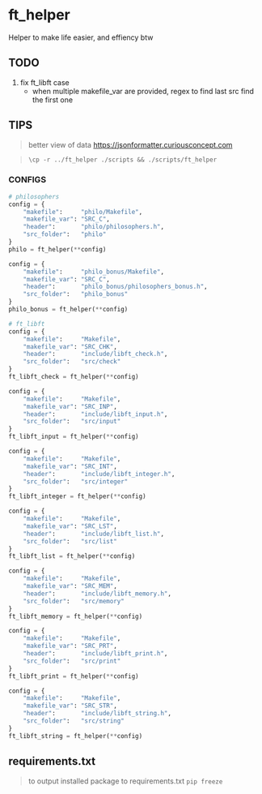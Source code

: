 # ft_helper

Helper to make life easier, and effiency btw

## TODO

1. fix ft_libft case
	- when multiple makefile_var are provided, regex to find last src find the first one


## TIPS

> better view of data https://jsonformatter.curiousconcept.com

> `\cp -r ../ft_helper ./scripts && ./scripts/ft_helper`

### CONFIGS

```python
# philosophers
config = {
	"makefile":		"philo/Makefile",
	"makefile_var":	"SRC_C",
	"header":		"philo/philosophers.h",
	"src_folder":	"philo"
}
philo = ft_helper(**config)

config = {
	"makefile":		"philo_bonus/Makefile",
	"makefile_var":	"SRC_C",
	"header":		"philo_bonus/philosophers_bonus.h",
	"src_folder":	"philo_bonus"
}
philo_bonus = ft_helper(**config)

# ft_libft
config = {
	"makefile":		"Makefile",
	"makefile_var":	"SRC_CHK",
	"header":		"include/libft_check.h",
	"src_folder":	"src/check"
}
ft_libft_check = ft_helper(**config)

config = {
	"makefile":		"Makefile",
	"makefile_var":	"SRC_INP",
	"header":		"include/libft_input.h",
	"src_folder":	"src/input"
}
ft_libft_input = ft_helper(**config)

config = {
	"makefile":		"Makefile",
	"makefile_var":	"SRC_INT",
	"header":		"include/libft_integer.h",
	"src_folder":	"src/integer"
}
ft_libft_integer = ft_helper(**config)

config = {
	"makefile":		"Makefile",
	"makefile_var":	"SRC_LST",
	"header":		"include/libft_list.h",
	"src_folder":	"src/list"
}
ft_libft_list = ft_helper(**config)

config = {
	"makefile":		"Makefile",
	"makefile_var":	"SRC_MEM",
	"header":		"include/libft_memory.h",
	"src_folder":	"src/memory"
}
ft_libft_memory = ft_helper(**config)

config = {
	"makefile":		"Makefile",
	"makefile_var":	"SRC_PRT",
	"header":		"include/libft_print.h",
	"src_folder":	"src/print"
}
ft_libft_print = ft_helper(**config)

config = {
	"makefile":		"Makefile",
	"makefile_var":	"SRC_STR",
	"header":		"include/libft_string.h",
	"src_folder":	"src/string"
}
ft_libft_string = ft_helper(**config)

```

## requirements.txt

> to output installed package to requirements.txt
`pip freeze`

